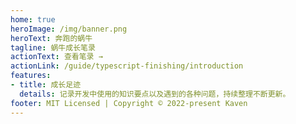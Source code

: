 ```yaml
---
home: true
heroImage: /img/banner.png
heroText: 奔跑的蜗牛
tagline: 蜗牛成长笔录
actionText: 查看笔录 →
actionLink: /guide/typescript-finishing/introduction
features:
- title: 成长足迹
  details: 记录开发中使用的知识要点以及遇到的各种问题，持续整理不断更新。
footer: MIT Licensed | Copyright © 2022-present Kaven
---
```

